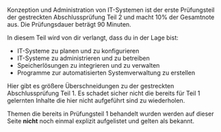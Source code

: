 
Konzeption und Administration von IT-Systemen ist der erste Prüfungsteil der gestreckten Abschlussprüfung Teil 2 und macht 10% der Gesamtnote aus. Die Prüfungsdauer beträgt 90 Minuten.

In diesem Teil wird von dir verlangt, dass du in der Lage bist:
- IT-Systeme zu planen und zu konfigurieren
- IT-Systeme zu administrieren und zu betreiben
- Speicherlösungen zu integrieren und zu verwalten
- Programme zur automatisierten Systemverwaltung zu erstellen

Hier gibt es größere Überschneidungen zu der gestreckten Abschlussprüfung Teil 1. Es schadet sicher nicht die bereits für Teil 1 gelernten Inhalte die hier nicht aufgeführt sind zu wiederholen.  
  
Themen die bereits in Prüfungsteil 1 behandelt wurden werden auf dieser Seite **nicht** noch einmal explizit aufgelistet und gelten als bekannt.
